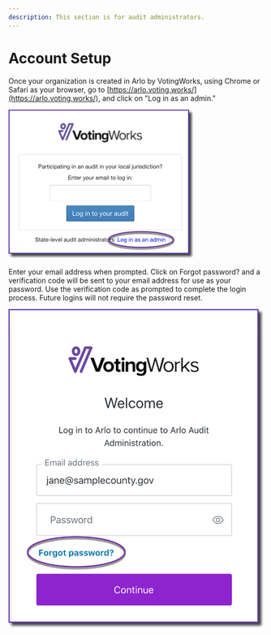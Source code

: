 ```yaml
---
description: This section is for audit administrators.
---
```


# Account Setup

Once your organization is created in Arlo by VotingWorks, using Chrome or Safari as your browser, go to [https://arlo.voting.works/](https://arlo.voting.works/), and click on "Log in as an admin."

![](<../.gitbook/assets/image (74) (1) (1).png>)

Enter your email address when prompted. Click on Forgot password? and a verification code will be sent to your email address for use as your password. Use the verification code as prompted to complete the login process.  Future logins will not require the password reset.

![](<../.gitbook/assets/image (72).png>)

